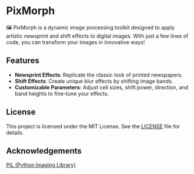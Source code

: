 # PixMorph

🖼 PixMorph is a dynamic image processing toolkit designed to apply artistic newsprint and shift effects to digital images. With just a few lines of code, you can transform your images in innovative ways!

## Features

- **Newsprint Effects**: Replicate the classic look of printed newspapers.
- **Shift Effects**: Create unique blur effects by shifting image bands.
- **Customizable Parameters**: Adjust cell sizes, shift power, direction, and band heights to fine-tune your effects.

## License

This project is licensed under the MIT License. See the [LICENSE](./LICENSE) file for details.

## Acknowledgements

[PIL (Python Imaging Library)](https://pillow.readthedocs.io/en/stable/)